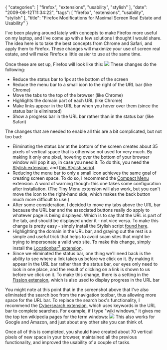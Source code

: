 {
    "categories": [
        "firefox", 
        "extensions", 
        "usability", 
        "stylish"
    ], 
    "date": "2009-08-12T11:34:22", 
    "tags": [
        "firefox", 
        "extensions", 
        "usability", 
        "stylish"
    ], 
    "title": "Firefox Modifications for Maximal Screen Real Estate and Usability"
}

I've been playing around lately with concepts to make Firefox more useful on my laptop, and I've come up with a few solutions I thought I would share. The idea here is to take the best concepts from Chrome and Safari, and apply them to Firefox. These changes will maximize your use of screen real estate, and will make Firefox a little easier to use at the same time.

Once these are set up, Firefox will look like this:
<img src="http://michaeljaylissner.com/files/images/Firefox%20Screenshot.preview.png">
These changes do the following:<ul><li>Reduce the status bar to 1px at the bottom of the screen</li><li>Reduce the menu bar to a small icon to the right of the URL bar (like Chrome)</li><li>Move the tabs to the top of the browser (like Chrome)</li><li>Highlights the domain part of each URL (like Chrome)</li><li>Make links appear in the URL bar when you hover over them (since the status bar is eliminated)</li><li>Show a progress bar in the URL bar rather than in the status bar (like Safari)</li></ul>

The changes that are needed to enable all this are a bit complicated, but not too bad:<ul>
<li>Eliminating the status bar at the bottom of the screen creates about 35 pixels of vertical space that is otherwise not used for very much. By making it only one pixel, hovering over the bottom of your browser window will pop it up, in case you need it. To do this, you need the <a href="https://addons.mozilla.org/firefox/addon/2108" target="_blank">Stylish extension</a>, and <a href="http://userstyles.org/styles/3600" target="_blank">this Stylish script</a>.</li>
<li>Reducing the menu bar to only a small icon achieves the same goal of creating screen space. To do so, I recommend the <a href="https://addons.mozilla.org/en-US/firefox/addon/4550" target="_blank">Compact Menu</a> extension. A word of warning though: this one takes some configuration after installation. (The Tiny Menu extension will also work, but you can't move the icon to the right-hand side, which makes the back button much more difficult to use.)</li>
<li>After some consideration, I decided to move my tabs above the URL bar because the URL bar and the associated buttons really do apply to whatever page is being displayed. Which is to say that the URL is part of the tab, and should be displayed under it - not vice versa. To make this change is pretty easy - simply install the Stylish script <a href="http://userstyles.org/styles/10986" target="_blank">found here</a>.</li>
<li>Highlighting the domain in the URL bar, and graying out the rest is a simple and useful trick that helps to avoid scam sites that might be trying to impersonate a valid web site. To make this change, simply install the <a href="https://addons.mozilla.org/en-US/firefox/addon/4014" target="_blank">Locationbar<sup>2</sup> extension</a>.</li>
<li>Since we eliminated the status bar, one thing we'll need back is the ability to see where a link takes us before we click on it. By making it appear in the URL bar rather than the status bar, our eyes only need to look in one place, and the result of clicking on a link is shown to us before we click on it. To make this change, there is a setting in the <a href="http://mozilla.zeniko.ch/fission.html" target="_blank">Fission extension</a>, which is also used to display progress in the URL bar</li></ul>

You might note at this point that in the screenshot above that I've also eliminated the search box from the navigation toolbar, thus allowing more space for the URL bar. To replace the search box's functionality, I recommend the <a href="http://cybernetnews.com/cybersearch/" target="_blank">Cybersearch extension</a>, which uses keywords in the URL bar to complete searches. For example, if I type "wiki windows," it gives me the top ten wikipedia pages for the term windows:
<img src="http://michaeljaylissner.com/files/images/Firefox%20Cybersearch%20Example.preview.png">
This also works for Google and Amazon, and just about any other site you can think of.

Once all of this is completed, you should have created about 70 vertical pixels of new space in your browser, maintained all the previous functionality, and improved the usability of a couple of tasks.